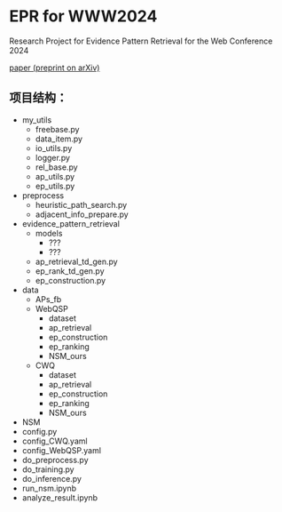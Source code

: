 # EPR for WWW2024
Research Project for Evidence Pattern Retrieval for the Web Conference 2024

[paper (preprint on arXiv)](https://arxiv.org/abs/2402.02175)

## 项目结构：
  - my_utils
    - freebase.py
    - data_item.py
    - io_utils.py
    - logger.py
    - rel_base.py
    - ap_utils.py
    - ep_utils.py
  - preprocess
    - heuristic_path_search.py
    - adjacent_info_prepare.py
  - evidence_pattern_retrieval
    - models
      - ???
      - ???
    - ap_retrieval_td_gen.py
    - ep_rank_td_gen.py
    - ep_construction.py
  - data
    - APs_fb
    - WebQSP
      - dataset
      - ap_retrieval
      - ep_construction
      - ep_ranking
      - NSM_ours
    - CWQ
      - dataset
      - ap_retrieval
      - ep_construction
      - ep_ranking
      - NSM_ours
  - NSM
  - config.py
  - config_CWQ.yaml
  - config_WebQSP.yaml
  - do_preprocess.py
  - do_training.py
  - do_inference.py
  - run_nsm.ipynb
  - analyze_result.ipynb
